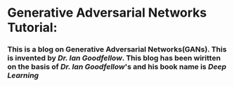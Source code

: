 # Generative Adversarial Networks Tutorial: 
### This is a blog on Generative Adversarial Networks(GANs). This is invented by *Dr. Ian Goodfellow*. This blog has been wiritten on the basis of *Dr. Ian Goodfellow*'s and his book name is *Deep Learning*
